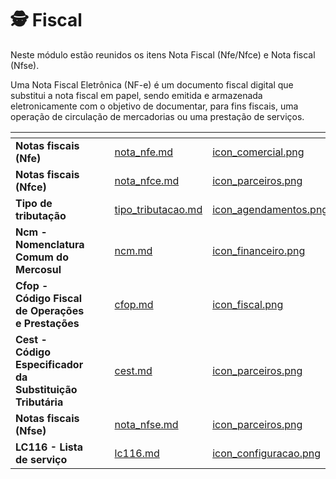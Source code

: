 # 🕵️ Fiscal

Neste módulo estão reunidos os itens Nota Fiscal (Nfe/Nfce) e Nota fiscal (Nfse).

Uma Nota Fiscal Eletrônica (NF-e) é um documento fiscal digital que substitui a nota fiscal em papel, sendo emitida e armazenada eletronicamente com o objetivo de documentar, para fins fiscais, uma operação de circulação de mercadorias ou uma prestação de serviços. 


<table data-view="cards">
    <thead>
        <tr>
            <th></th>
            <th></th>
            <th></th>
            <th data-hidden data-card-target data-type="content-ref"></th>
            <th data-hidden data-card-cover data-type="files"></th>
        </tr>
    </thead>
        <tbody>
            <tr>
                <td>
                    <strong>Notas fiscais (Nfe)</strong>
                </td>
                <td></td>
                <td></td>
                <td>
                    <a href="/erp-v2/funcionalidades/fiscal/nota_nfe.md">nota_nfe.md</a>
                </td>
                <td>
                    <a href="/erp-v2/assets/funcionalidades/icon_comercial.png">icon_comercial.png</a>
                </td>
            </tr>
            <tr>
                <td>
                    <strong>Notas fiscais (Nfce)</strong>
                </td>
                <td></td>
                <td></td>
                <td>
                    <a href="/erp-v2/funcionalidades/fiscal/nota_nfce.md">nota_nfce.md</a>
                </td>
                <td>
                    <a href="/erp-v2/assets/funcionalidades/icon_parceiros.png">icon_parceiros.png</a>
                </td>
            </tr>
            <tr>
                <td>
                    <strong>Tipo de tributação</strong>
                </td>
                <td></td>
                <td></td>
                <td>
                    <a href="/erp-v2/funcionalidades/fiscal/tipo_tributacao.md">tipo_tributacao.md</a>
                </td>
                <td>
                    <a href="/erp-v2/assets/funcionalidades/icon_agendamentos.png">icon_agendamentos.png</a>
                </td>
            </tr>
            <tr>
                <td>
                    <strong>Ncm - Nomenclatura Comum do Mercosul</strong>
                </td>
                <td></td>
                <td></td>
                <td>
                    <a href="/erp-v2/funcionalidades/fiscal/ncm.md">ncm.md</a>
                </td>
                <td>
                    <a href="/erp-v2/assets/funcionalidades/icon_financeiro.png">icon_financeiro.png</a>
                </td>
            </tr>
            <tr>
                <td>
                    <strong>Cfop - Código Fiscal de Operações e Prestações</strong>
                </td>
                <td></td>
                <td></td>
                <td>
                    <a href="/erp-v2/funcionalidades/fiscal/cfop.md">cfop.md</a>
                </td>
                <td>
                    <a href="/erp-v2/assets/funcionalidades/icon_fiscal.png">icon_fiscal.png</a>
                </td>
            </tr>
            <tr>
                <td>
                    <strong>Cest - Código Especificador da Substituição Tributária</strong>
                </td>
                <td></td>
                <td></td>
                <td>
                    <a href="/erp-v2/funcionalidades/fiscal/cest.md">cest.md</a>
                </td>
                <td>
                    <a href="/erp-v2/assets/funcionalidades/icon_parceiros.png">icon_parceiros.png</a>
                </td>
            </tr>
            <tr>
                <td>
                    <strong>Notas fiscais (Nfse)</strong>
                </td>
                <td></td>
                <td></td>
                <td>
                    <a href="/erp-v2/funcionalidades/fiscal/nota_nfse.md">nota_nfse.md</a>
                </td>
                <td>
                    <a href="/erp-v2/assets/funcionalidades/icon_parceiros.png">icon_parceiros.png</a>
                </td>
            </tr>
            <tr>
                <td>
                    <strong>LC116 - Lista de serviço</strong>
                </td>
                <td></td>
                <td></td>
                <td>
                    <a href="/erp-v2/funcionalidades/fiscal/lc116.md">lc116.md</a>
                </td>
                <td>
                    <a href="/erp-v2/assets/funcionalidades/icon_configuracao.png">icon_configuracao.png</a>
                </td>
            </tr>
        </tbody>
</table>